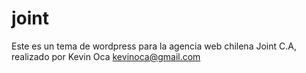 # joint

Este es un tema de wordpress para la agencia web chilena Joint C.A, realizado por Kevin Oca <kevinoca@gmail.com>
